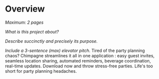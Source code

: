 # Overview

*Maximum: 2 pages*

*What is this project about?*

*Describe succinctly and precisely its purpose.*

*Include a 3-sentence (max) elevator pitch.*
Tired of the party planning chaos? Chimpagne streamlines it all in one application :
easy guest invites, seamless location sharing, automated reminders, beverage
coordination, real-time updates. Download now and throw stress-free parties. Life's too short
for party planning headaches.